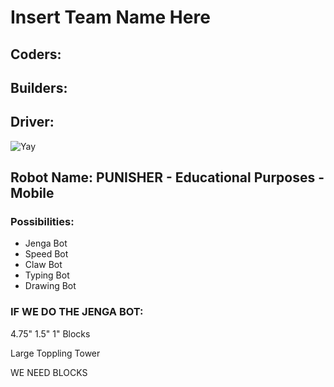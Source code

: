 # Insert Team Name Here

## Coders:
## Builders:
## Driver:

![Yay](https://assets.stickpng.com/images/580b57fbd9996e24bc43bdfa.png)

## Robot Name: PUNISHER - Educational Purposes - Mobile

### Possibilities:
* Jenga Bot
* Speed Bot
* Claw Bot
* Typing Bot
* Drawing Bot

### IF WE DO THE JENGA BOT:
4.75" 1.5" 1" Blocks

Large Toppling Tower

WE NEED BLOCKS
